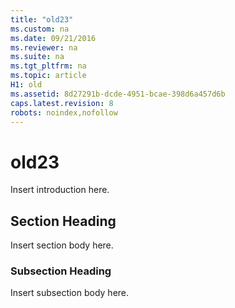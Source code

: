```yaml
---
title: "old23"
ms.custom: na
ms.date: 09/21/2016
ms.reviewer: na
ms.suite: na
ms.tgt_pltfrm: na
ms.topic: article
H1: old
ms.assetid: 8d27291b-dcde-4951-bcae-398d6a457d6b
caps.latest.revision: 8
robots: noindex,nofollow
---
```

# old23
Insert introduction here.  
  
## Section Heading  
 Insert section body here.  
  
### Subsection Heading  
 Insert subsection body here.